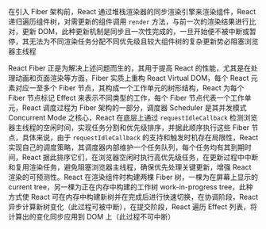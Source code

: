 在引入 Fiber 架构前，React 通过堆栈渲染器的同步渲染引擎来渲染组件，React 递归遍历组件树，对需更新的组件调用 `render` 方法，与前一次的渲染结果进行比对，更新 DOM，此种更新机制是同步且一次性完成的，一旦开始便不被中断或暂停，其无法为不同渲染任务分配不同优先级且较大组件树的复杂更新势必阻塞浏览器主线程

React Fiber 正是为解决上述问题而生的，其用于提高 React 的性能，尤其是在处理动画和页面渲染等方面，Fiber 实质上重构 React Virtual DOM，每个 React 元素对应一至多个 Fiber 节点，其构成一个工作单元的树形结构，React 为每个 Fiber 节点标记 Effect 来表示不同类型的工作，每个 Fiber 节点代表一个工作单元，React 调度过程为 Fiber 架构的一部分，调度器 Scheduler 是其并发模式 Concurrent Mode 之核心，React 在底层上通过 `requestIdleCallback` 检测浏览器主线程的空闲时间，实现任务分割和优先级排序，并据此顺序执行这些 Fiber 节点，具体来说，由于 `requestIdleCallback` 的支持和触发时机存在局限性，React 实现自己的调度策略，其调度器内部维护一个任务队列，每个任务均有其到期时间，React 据此排序它们，在浏览器空闲时执行高优先级任务，在更新过程中中断和复用渲染任务，避免阻塞浏览器主线程，确保优先处理关键更新，增强 React 渲染的可预测性。React 在渲染组件时构建两棵 Fiber 树，一棵为在屏幕上显示的 current tree，另一棵为正在内存中构建的工作树 work-in-progress tree，此种方式使 React 可在内存中构建新树并在完成后进行快速切换，在协调阶段，React 异步计算新树变化（此过程可被中断），在提交阶段，React 遍历 Effect 列表，将计算出的变化同步应用到 DOM 上（此过程不可中断）
